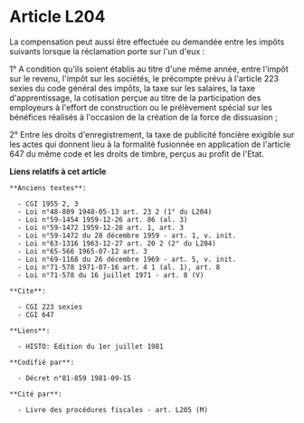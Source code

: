 # Article L204

La compensation peut aussi être effectuée ou demandée entre les impôts suivants lorsque la réclamation porte sur l'un d'eux :

1° A condition qu'ils soient établis au titre d'une même année, entre l'impôt sur le revenu, l'impôt sur les sociétés, le
précompte prévu à l'article 223 sexies du code général des impôts, la taxe sur les salaires, la taxe d'apprentissage, la
cotisation perçue au titre de la participation des employeurs à l'effort de construction ou le prélèvement spécial sur les
bénéfices réalisés à l'occasion de la création de la force de dissuasion ;

2° Entre les droits d'enregistrement, la taxe de publicité foncière exigible sur les actes qui donnent lieu à la formalité
fusionnée en application de l'article 647 du même code et les droits de timbre, perçus au profit de l'Etat.

**Liens relatifs à cet article**

	**Anciens textes**:

	  - CGI 1955 2, 3
	  - Loi n°48-809 1948-05-13 art. 23 2 (1° du L204)
	  - Loi n°59-1454 1959-12-26 art. 86 (al. 3)
	  - Loi n°59-1472 1959-12-28 art. 1, art. 3
	  - Loi n°59-1472 du 28 décembre 1959 - art. 1, v. init.
	  - Loi n°63-1316 1963-12-27 art. 20 2 (2° du L204)
	  - Loi n°65-566 1965-07-12 art. 3
	  - Loi n°69-1168 du 26 décembre 1969 - art. 5, v. init.
	  - Loi n°71-578 1971-07-16 art. 4 1 (al. 1), art. 8
	  - Loi n°71-578 du 16 juillet 1971 - art. 8 (V)

	**Cite**:

	  - CGI 223 sexies
	  - CGI 647

	**Liens**:

	  - HISTO: Edition du 1er juillet 1981

	**Codifié par**:

	  - Décret n°81-859 1981-09-15

	**Cité par**:

	  - Livre des procédures fiscales - art. L205 (M)
